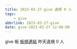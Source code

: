 ```yaml
---
title: 2023-03-27-give 違規 0 人
tags:
    - give
abbrlink: 2023-03-27-give
date: give-2023-03-27 12:00:00
---
```

give 板 [板規連結](https://www.ptt.cc/bbs/give/M.1612495900.A.C32.html)
昨天違規 0 人
